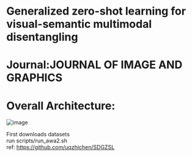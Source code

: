 # Generalized zero-shot learning for visual-semantic multimodal disentangling

# Journal:JOURNAL OF IMAGE AND GRAPHICS

# Overall Architecture:
![image](https://user-images.githubusercontent.com/87269265/181800091-838392b8-6bd9-46c8-a31a-0c8f4a4b3f94.png)


First downloads datasets\
run scripts/run_awa2.sh\
ref: https://github.com/uqzhichen/SDGZSL
